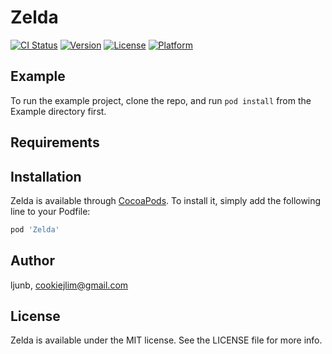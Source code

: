 # Zelda

[![CI Status](https://img.shields.io/travis/ljunb/Zelda.svg?style=flat)](https://travis-ci.org/ljunb/Zelda)
[![Version](https://img.shields.io/cocoapods/v/Zelda.svg?style=flat)](https://cocoapods.org/pods/Zelda)
[![License](https://img.shields.io/cocoapods/l/Zelda.svg?style=flat)](https://cocoapods.org/pods/Zelda)
[![Platform](https://img.shields.io/cocoapods/p/Zelda.svg?style=flat)](https://cocoapods.org/pods/Zelda)

## Example

To run the example project, clone the repo, and run `pod install` from the Example directory first.

## Requirements

## Installation

Zelda is available through [CocoaPods](https://cocoapods.org). To install
it, simply add the following line to your Podfile:

```ruby
pod 'Zelda'
```

## Author

ljunb, cookiejlim@gmail.com

## License

Zelda is available under the MIT license. See the LICENSE file for more info.
